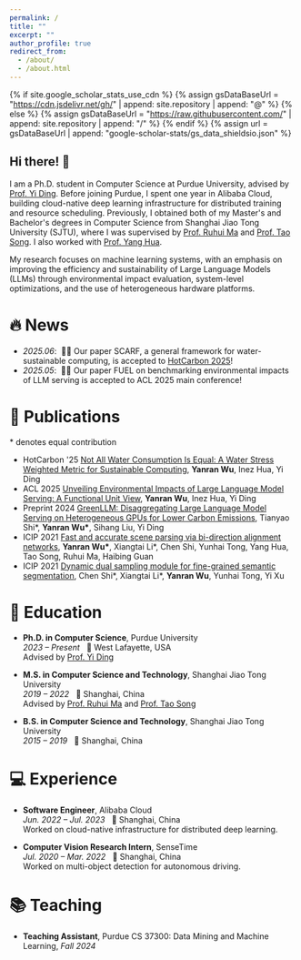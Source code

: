 ```yaml
---
permalink: /
title: ""
excerpt: ""
author_profile: true
redirect_from: 
  - /about/
  - /about.html
---
```


{% if site.google_scholar_stats_use_cdn %}
{% assign gsDataBaseUrl = "https://cdn.jsdelivr.net/gh/" | append: site.repository | append: "@" %}
{% else %}
{% assign gsDataBaseUrl = "https://raw.githubusercontent.com/" | append: site.repository | append: "/" %}
{% endif %}
{% assign url = gsDataBaseUrl | append: "google-scholar-stats/gs_data_shieldsio.json" %}

<span class='anchor' id='about-me'></span>

## Hi there! 👋

I am a Ph.D. student in Computer Science at Purdue University, advised by [Prof. Yi Ding](https://y-ding.github.io/index.html). Before joining Purdue, I spent one year in Alibaba Cloud, building cloud-native deep learning infrastructure for distributed training and resource scheduling. Previously, I obtained both of my Master's and Bachelor's degrees in Computer Science from Shanghai Jiao Tong University (SJTU), where I was supervised by [Prof. Ruhui Ma](https://scholar.google.com/citations?user=PcrtqDsAAAAJ&hl=en) and [Prof. Tao Song](https://scholar.google.com/citations?user=tIjK-3QAAAAJ&hl=en). I also worked with [Prof. Yang Hua](https://scholar.google.com/citations?user=N0tFi8MAAAAJ&hl=en). 

 My research focuses on machine learning systems, with an emphasis on improving the efficiency and sustainability of Large Language Models (LLMs) through environmental impact evaluation, system-level optimizations, and the use of heterogeneous hardware platforms.


# 🔥 News
- *2025.06*: &nbsp;🎉🎉 Our paper SCARF, a general framework for water-sustainable computing, is accepted to [HotCarbon 2025](https://hotcarbon.org/)!
- *2025.05*: &nbsp;🎉🎉 Our paper FUEL on benchmarking environmental impacts of LLM serving is accepted to ACL 2025 main conference!


# 📝 Publications 
\* denotes equal contribution
- <span class="badge">HotCarbon '25</span> [Not All Water Consumption Is Equal: A Water Stress Weighted Metric for Sustainable Computing](https://arxiv.org/abs/2506.22773), **Yanran Wu**, Inez Hua, Yi Ding
- <span class="badge">ACL 2025</span> [Unveiling Environmental Impacts of Large Language Model Serving: A Functional Unit View](https://arxiv.org/abs/2502.11256), **Yanran Wu**, Inez Hua, Yi Ding
- <span class="badge badge-preprint">Preprint 2024</span> [GreenLLM: Disaggregating Large Language Model Serving on Heterogeneous GPUs for Lower Carbon Emissions](https://arxiv.org/abs/2412.20322), Tianyao Shi\*, **Yanran Wu\***, Sihang Liu, Yi Ding
- <span class="badge">ICIP 2021</span> [Fast and accurate scene parsing via bi-direction alignment networks](https://ieeexplore.ieee.org/abstract/document/9506720), **Yanran Wu\***, Xiangtai Li\*, Chen Shi, Yunhai Tong, Yang Hua, Tao Song, Ruhui Ma, Haibing Guan
- <span class="badge">ICIP 2021</span> [Dynamic dual sampling module for fine-grained semantic segmentation](https://ieeexplore.ieee.org/abstract/document/9506628/), Chen Shi\*, Xiangtai Li\*, **Yanran Wu**, Yunhai Tong, Yi Xu


# 📖 Education
- **Ph.D. in Computer Science**, Purdue University  
*2023 – Present* &nbsp;&nbsp;📍 West Lafayette, USA  
Advised by [Prof. Yi Ding](https://y-ding.github.io/index.html)

- **M.S. in Computer Science and Technology**, Shanghai Jiao Tong University  
*2019 – 2022* &nbsp;&nbsp;📍 Shanghai, China  
Advised by [Prof. Ruhui Ma](https://scholar.google.com/citations?user=PcrtqDsAAAAJ&hl=en) and [Prof. Tao Song](https://scholar.google.com/citations?user=tIjK-3QAAAAJ&hl=en)

- **B.S. in Computer Science and Technology**, Shanghai Jiao Tong University  
*2015 – 2019* &nbsp;&nbsp;📍 Shanghai, China  

# 💻 Experience
- **Software Engineer**, Alibaba Cloud  
*Jun. 2022 – Jul. 2023* &nbsp;&nbsp;📍 Shanghai, China  
Worked on cloud-native infrastructure for distributed deep learning.

- **Computer Vision Research Intern**, SenseTime  
*Jul. 2020 – Mar. 2022* &nbsp;&nbsp;📍 Shanghai, China  
Worked on multi-object detection for autonomous driving.

# 📚 Teaching
- **Teaching Assistant**, Purdue CS 37300: Data Mining and Machine Learning, *Fall 2024*
